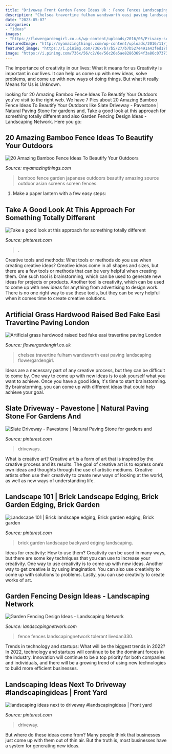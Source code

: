 ```yaml
---
title: "Driveway Front Garden Fence Ideas Uk : Fence Fences Landscapingnetwork Tolerant Livedan330"
description: "Chelsea travertine fulham wandsworth easi paving landscaping flowergardengirl"
date: "2023-05-07"
categories:
- "ideas"
images:
- "https://flowergardengirl.co.uk/wp-content/uploads/2016/05/Privacy-screen-hardwood-raised-bed-planting-lighting-fake-grass-Fulham-Chelsea-Kensington-London.jpg"
featuredImage: "http://myamazingthings.com/wp-content/uploads/2016/11/japanese-style-garden.jpg"
featured_image: "https://i.pinimg.com/736x/b7/b5/27/b7b527e491a43fed17b4a07429269311--florida-landscaping-backyard-landscaping.jpg"
image: "https://i.pinimg.com/736x/56/c2/6e/56c26e5ae82863694f3a86c073734286.jpg"
---
```



The importance of creativity in our lives: What it means for us
Creativity is important in our lives. It can help us come up with new ideas, solve problems, and come up with new ways of doing things. But what it really Means for Us is Unknown.

	

		
looking for 20 Amazing Bamboo Fence Ideas To Beautify Your Outdoors you've visit to the right web. We have 7 Pics about 20 Amazing Bamboo Fence Ideas To Beautify Your Outdoors like Slate Driveway - Pavestone | Natural Paving Stone for gardens and, Take a good look at this approach for something totally different and also Garden Fencing Design Ideas - Landscaping Network. Here you go:
		
    
## 20 Amazing Bamboo Fence Ideas To Beautify Your Outdoors

<img loading=lazy src="http://myamazingthings.com/wp-content/uploads/2016/11/japanese-style-garden.jpg" onerror="this.onerror=null;this.src='https://tse2.mm.bing.net/th?id=OIP.KmpQmJK3qQHuJ2n9V01FGAHaE8&amp;pid=15.1';" alt="20 Amazing Bamboo Fence Ideas To Beautify Your Outdoors">

_Source: myamazingthings.com_

>bamboo fence garden japanese outdoors beautify amazing source outdoor asian screens screen fences. 

	

1. Make a paper lantern with a few easy steps:

    
## Take A Good Look At This Approach For Something Totally Different

<img loading=lazy src="https://i.pinimg.com/736x/b7/c5/8b/b7c58bfa4feeee5044ca3394261081b1.jpg" onerror="this.onerror=null;this.src='https://tse4.mm.bing.net/th?id=OIP.56dx5vRAt2qo8NGkui89_wHaJ3&amp;pid=15.1';" alt="Take a good look at this approach for something totally different">

_Source: pinterest.com_

>. 

	

Creative tools and methods: What tools or methods do you use when creating creative ideas?
Creative ideas come in all shapes and sizes, but there are a few tools or methods that can be very helpful when creating them. One such tool is brainstorming, which can be used to generate new ideas for projects or products. Another tool is creativity, which can be used to come up with new ideas for anything from advertising to design work. There is no one right way to use these tools, but they can be very helpful when it comes time to create creative solutions.

    
## Artificial Grass Hardwood Raised Bed Fake Easi Travertine Paving London

<img loading=lazy src="https://flowergardengirl.co.uk/wp-content/uploads/2016/05/Privacy-screen-hardwood-raised-bed-planting-lighting-fake-grass-Fulham-Chelsea-Kensington-London.jpg" onerror="this.onerror=null;this.src='https://tse4.mm.bing.net/th?id=OIP.CYx-EkAf70TmpoTe-OHz2QHaE6&amp;pid=15.1';" alt="Artificial grass hardwood raised bed fake easi travertine paving London">

_Source: flowergardengirl.co.uk_

>chelsea travertine fulham wandsworth easi paving landscaping flowergardengirl. 

	

Ideas are a necessary part of any creative process, but they can be difficult to come by. One way to come up with new ideas is to ask yourself what you want to achieve. Once you have a good idea, it's time to start brainstorming. By brainstorming, you can come up with different ideas that could help achieve your goal.

    
## Slate Driveway - Pavestone | Natural Paving Stone For Gardens And

<img loading=lazy src="https://i.pinimg.com/736x/1b/e6/30/1be63083fed09ced8f1b36db9c86219a.jpg" onerror="this.onerror=null;this.src='https://tse2.mm.bing.net/th?id=OIP.V_tPXZowpBNcn0ZLurEfmgHaEy&amp;pid=15.1';" alt="Slate Driveway - Pavestone | Natural Paving Stone for gardens and">

_Source: pinterest.com_

>driveways. 

	

What is creative art?
Creative art is a form of art that is inspired by the creative process and its results. The goal of creative art is to express one’s own ideas and thoughts through the use of artistic mediums. Creative artists often use their creativity to create new ways of looking at the world, as well as new ways of understanding life.

    
## Landscape 101 | Brick Landscape Edging, Brick Garden Edging, Brick Garden

<img loading=lazy src="https://i.pinimg.com/736x/b7/b5/27/b7b527e491a43fed17b4a07429269311--florida-landscaping-backyard-landscaping.jpg" onerror="this.onerror=null;this.src='https://tse4.mm.bing.net/th?id=OIP.v7kkbExV41ULkfz4cehv2QHaJ3&amp;pid=15.1';" alt="Landscape 101 | Brick landscape edging, Brick garden edging, Brick garden">

_Source: pinterest.com_

>brick garden landscape backyard edging landscaping. 

	

Ideas for creativity: How to use them?
Creativity can be used in many ways, but there are some key techniques that you can use to increase your creativity. One way to use creativity is to come up with new ideas. Another way to get creative is by using imagination. You can also use creativity to come up with solutions to problems. Lastly, you can use creativity to create works of art.

    
## Garden Fencing Design Ideas - Landscaping Network

<img loading=lazy src="https://images.landscapingnetwork.com/pictures/images/900x705Max/gates-and-fencing_19/modern-gate-fiore-design_3725.jpg" onerror="this.onerror=null;this.src='https://tse2.mm.bing.net/th?id=OIP.zndG38a5iQMqxXRseYpgQQHaED&amp;pid=15.1';" alt="Garden Fencing Design Ideas - Landscaping Network">

_Source: landscapingnetwork.com_

>fence fences landscapingnetwork tolerant livedan330. 

	

Trends in technology and startups: What will be the biggest trends in 2022?
In 2022, technology and startups will continue to be the dominant forces in the industry. Innovation will continue to be a top priority for both companies and individuals, and there will be a growing trend of using new technologies to build more efficient businesses.

    
## Landscaping Ideas Next To Driveway #landscapingideas | Front Yard

<img loading=lazy src="https://i.pinimg.com/736x/56/c2/6e/56c26e5ae82863694f3a86c073734286.jpg" onerror="this.onerror=null;this.src='https://tse3.mm.bing.net/th?id=OIP.ws1PdHCYjlKc9DThD0zcBAHaJ5&amp;pid=15.1';" alt="landscaping ideas next to driveway #landscapingideas | Front yard">

_Source: pinterest.com_

>driveway. 

	

But where do these ideas come from? Many people think that businesses just come up with them out of thin air. But the truth is, most businesses have a system for generating new ideas.

